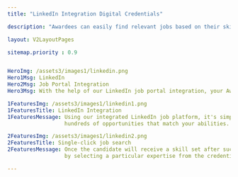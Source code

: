 ```yaml
---
title: "LinkedIn Integration Digital Credentials"

description: "Awardees can easily find relevant jobs based on their skills with our linkedin job portal integration"

layout: V2LayoutPages

sitemap.priority : 0.9


HeroImg: /assets3/images1/linkedin.png
Hero1Msg: LinkedIn
Hero2Msg: Job Portal Integration
Hero3Msg: With the help of our LinkedIn job portal integration, your Awardees can now discover a job that fits their skill set.

1FeaturesImg: /assets3/images1/linkedin1.png
1FeaturesTitle: LinkedIn Integration
1FeaturesMessage: Using our integrated LinkedIn job platform, it's simple to uncover 
                  hundreds of opportunities that match your abilities.

2FeaturesImg: /assets3/images1/linkedin2.png
2FeaturesTitle: Single-click job search
2FeaturesMessage: Once the candidate will receive a skill set after successfully completing the course, 
                  by selecting a particular expertise from the credentials page, they can locate the appropriate employment.      

---
```

